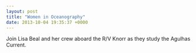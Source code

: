 ```yaml
---
layout: post
title: "Women in Oceanography"
date: 2013-10-04 19:35:37 +0000
---
```

Join Lisa Beal and her crew aboard the R/V Knorr as they study the Agulhas
Current.



